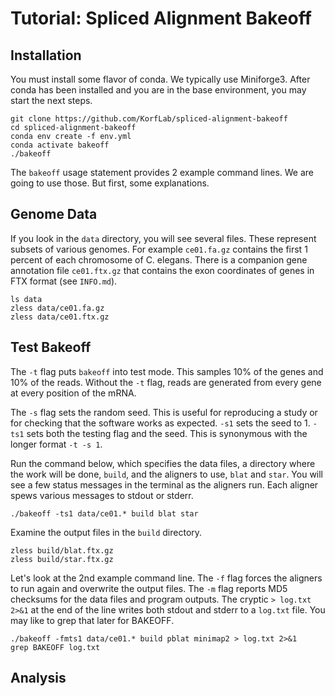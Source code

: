 Tutorial: Spliced Alignment Bakeoff
===================================

## Installation ##

You must install some flavor of conda. We typically use Miniforge3. After conda
has been installed and you are in the base environment, you may start the next
steps.

```
git clone https://github.com/KorfLab/spliced-alignment-bakeoff
cd spliced-alignment-bakeoff
conda env create -f env.yml
conda activate bakeoff
./bakeoff
```

The `bakeoff` usage statement provides 2 example command lines. We are going to
use those. But first, some explanations.

## Genome Data ##

If you look in the `data` directory, you will see several files. These
represent subsets of various genomes. For example `ce01.fa.gz` contains the
first 1 percent of each chromosome of C. elegans. There is a companion gene
annotation file `ce01.ftx.gz` that contains the exon coordinates of genes in
FTX format (see `INFO.md`).

```
ls data
zless data/ce01.fa.gz
zless data/ce01.ftx.gz
```

## Test Bakeoff ##

The `-t` flag puts `bakeoff` into test mode. This samples 10% of the genes and
10% of the reads. Without the `-t` flag, reads are generated from every gene at
every position of the mRNA.

The `-s` flag sets the random seed. This is useful for reproducing a study or
for checking that the software works as expected. `-s1` sets the seed to 1.
`-ts1` sets both the testing flag and the seed. This is synonymous with the
longer format `-t -s 1`.

Run the command below, which specifies the data files, a directory where the
work will be done, `build`, and the aligners to use, `blat` and `star`. You
will see a few status messages in the terminal as the aligners run. Each
aligner spews various messages to stdout or stderr.

```
./bakeoff -ts1 data/ce01.* build blat star
```

Examine the output files in the `build` directory.

```
zless build/blat.ftx.gz
zless build/star.ftx.gz
```

Let's look at the 2nd example command line. The `-f` flag forces the aligners
to run again and overwrite the output files. The `-m` flag reports MD5
checksums for the data files and program outputs. The cryptic  `> log.txt 2>&1`
at the end of the line writes both stdout and stderr to a `log.txt` file. You
may like to grep that later for BAKEOFF.

```
./bakeoff -fmts1 data/ce01.* build pblat minimap2 > log.txt 2>&1
grep BAKEOFF log.txt
```

## Analysis ##
